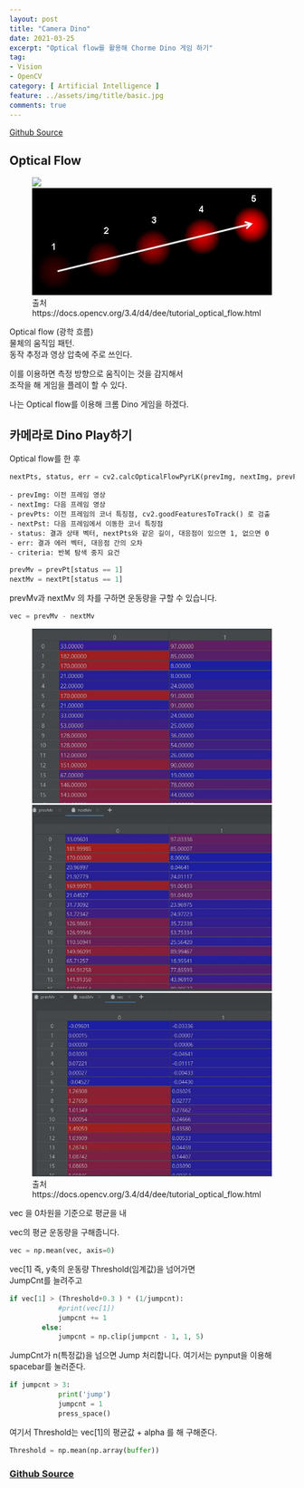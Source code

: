 ```yaml
---
layout: post
title: "Camera Dino"
date: 2021-03-25
excerpt: "Optical flow를 활용해 Chorme Dino 게임 하기"
tag:
- Vision
- OpenCV
category: [ Artificial Intelligence ]
feature: ../assets/img/title/basic.jpg
comments: true
---
```


[Github Source](https://github.com/SHSongs/CameraDino)  

## Optical Flow

<figure class="half">
    <a href="/Images/AI/Dino/01_Opticalflow.jpg"><img src="/Images/AI/D/Images/AI/Dino/01_Opticalflow.jpg"></a>
    <a href="/Images/AI/Dino/02_Opticalflowjpg.jpg"><img src="/Images/AI/Dino/02_Opticalflowjpg.jpg"></a>
    <figcaption>출처 https://docs.opencv.org/3.4/d4/dee/tutorial_optical_flow.html</figcaption>
</figure>

Optical flow (광학 흐름)  
물체의 움직임 패턴.  
동작 추정과 영상 압축에 주로 쓰인다.  


이를 이용하면 측정 방향으로 움직이는 것을 감지해서  
조작을 해 게임을 플레이 할 수 있다.   

나는 Optical flow를 이용해 크롬 Dino 게임을 하겠다.  


## 카메라로 Dino Play하기

Optical flow를 한 후  

```py
nextPts, status, err = cv2.calcOpticalFlowPyrLK(prevImg, nextImg, prevPts, nextPts, criteria)
```

```
- prevImg: 이전 프레임 영상
- nextImg: 다음 프레임 영상
- prevPts: 이전 프레임의 코너 특징점, cv2.goodFeaturesToTrack() 로 검출
- nextPst: 다음 프레임에서 이동한 코너 특징점
- status: 결과 상태 벡터, nextPts와 같은 길이, 대응점이 있으면 1, 없으면 0
- err: 결과 에러 벡터, 대응점 간의 오차
- criteria: 반복 탐색 중지 요건 
```

```py
prevMv = prevPt[status == 1]  
nextMv = nextPt[status == 1]  
```

prevMv과 nextMv 의 차를 구하면 운동량을 구할 수 있습니다.  
```py
vec = prevMv - nextMv
```


<figure class="half">
    <a href="/Images/AI/Dino/03_01Prev.jpg"><img src="/Images/AI/Dino/03_01Prev.jpg"></a>
    <a href="/Images/AI/Dino/03_02Next.jpg"><img src="/Images/AI/Dino/03_02Next.jpg"></a>
    <a href="/Images/AI/Dino/03_03Vec.jpg"><img src="/Images/AI/Dino/03_03Vec.jpg"></a>
    <figcaption>출처 https://docs.opencv.org/3.4/d4/dee/tutorial_optical_flow.html</figcaption>
</figure>

vec 을 0차원을 기준으로 평균을 내  

vec의 평균 운동량을 구해줍니다.  

```py
vec = np.mean(vec, axis=0)
```

vec[1] 즉, y축의 운동량 Threshold(임계값)을 넘어가면  
JumpCnt를 늘려주고  

```py
if vec[1] > (Threshold+0.3 ) * (1/jumpcnt):
            #print(vec[1])  
            jumpcnt += 1
        else:
            jumpcnt = np.clip(jumpcnt - 1, 1, 5)
```
JumpCnt가 n(특정값)을 넘으면 Jump 처리합니다. 여기서는 pynput을 이용해 spacebar를 눌러준다.  

```py
if jumpcnt > 3:
            print('jump')
            jumpcnt = 1
            press_space()
```

여기서 Threshold는 vec[1]의 평균값 + alpha 를 해 구해준다.  

```py
Threshold = np.mean(np.array(buffer))
```

### [Github Source](https://github.com/SHSongs/CameraDino)  
